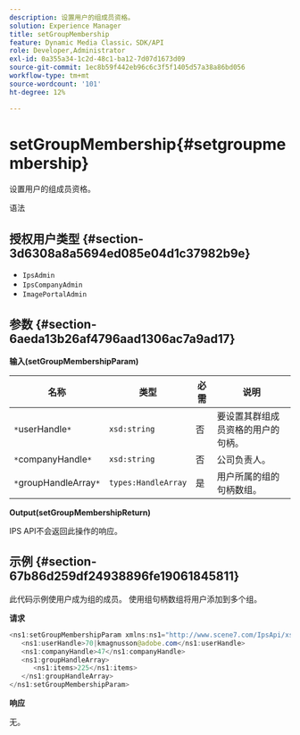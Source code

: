 ```yaml
---
description: 设置用户的组成员资格。
solution: Experience Manager
title: setGroupMembership
feature: Dynamic Media Classic，SDK/API
role: Developer,Administrator
exl-id: 0a355a34-1c2d-48c1-ba12-7d07d1673d09
source-git-commit: 1ec8b59f442eb96c6c3f5f1405d57a38a86bd056
workflow-type: tm+mt
source-wordcount: '101'
ht-degree: 12%

---
```


# setGroupMembership{#setgroupmembership}

设置用户的组成员资格。

语法

## 授权用户类型 {#section-3d6308a8a5694ed085e04d1c37982b9e}

* `IpsAdmin`
* `IpsCompanyAdmin`
* `ImagePortalAdmin`

## 参数 {#section-6aeda13b26af4796aad1306ac7a9ad17}

**输入(setGroupMembershipParam)**

| 名称 | 类型 | 必需 | 说明 |
|---|---|---|---|
| `*`userHandle`*` | `xsd:string` | 否 | 要设置其群组成员资格的用户的句柄。 |
| `*`companyHandle`*` | `xsd:string` | 否 | 公司负责人。 |
| `*`groupHandleArray`*` | `types:HandleArray` | 是 | 用户所属的组的句柄数组。 |

**Output(setGroupMembershipReturn)**

IPS API不会返回此操作的响应。

## 示例 {#section-67b86d259df24938896fe19061845811}

此代码示例使用户成为组的成员。 使用组句柄数组将用户添加到多个组。

**请求**

```java
<ns1:setGroupMembershipParam xmlns:ns1="http://www.scene7.com/IpsApi/xsd">
   <ns1:userHandle>70|kmagnusson@adobe.com</ns1:userHandle>
   <ns1:companyHandle>47</ns1:companyHandle>
   <ns1:groupHandleArray>
      <ns1:items>225</ns1:items>
   </ns1:groupHandleArray>
</ns1:setGroupMembershipParam>
```

**响应**

无。
